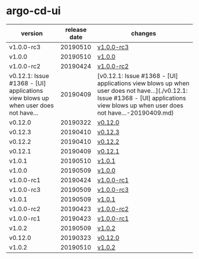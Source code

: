 # argo-cd-ui	


|version|release date|changes|
|---|---|---|
|v1.0.0-rc3|20190510|[v1.0.0-rc3](./v1.0.0-rc3-20190510.md)|
|v1.0.0|20190510|[v1.0.0](./v1.0.0-20190510.md)|
|v1.0.0-rc2|20190424|[v1.0.0-rc2](./v1.0.0-rc2-20190424.md)|
|v0.12.1: Issue #1368 - [UI] applications view blows up when user does not have…|20190409|[v0.12.1: Issue #1368 - [UI] applications view blows up when user does not have…](./v0.12.1: Issue #1368 - [UI] applications view blows up when user does not have…-20190409.md)|
|v0.12.0|20190322|[v0.12.0](./v0.12.0-20190322.md)|
|v0.12.3|20190410|[v0.12.3](./v0.12.3-20190410.md)|
|v0.12.2|20190410|[v0.12.2](./v0.12.2-20190410.md)|
|v0.12.1|20190409|[v0.12.1](./v0.12.1-20190409.md)|
|v1.0.1|20190510|[v1.0.1](./v1.0.1-20190510.md)|
|v1.0.0|20190509|[v1.0.0](./v1.0.0-20190509.md)|
|v1.0.0-rc1|20190424|[v1.0.0-rc1](./v1.0.0-rc1-20190424.md)|
|v1.0.0-rc3|20190509|[v1.0.0-rc3](./v1.0.0-rc3-20190509.md)|
|v1.0.1|20190509|[v1.0.1](./v1.0.1-20190509.md)|
|v1.0.0-rc2|20190423|[v1.0.0-rc2](./v1.0.0-rc2-20190423.md)|
|v1.0.0-rc1|20190423|[v1.0.0-rc1](./v1.0.0-rc1-20190423.md)|
|v1.0.2|20190509|[v1.0.2](./v1.0.2-20190509.md)|
|v0.12.0|20190323|[v0.12.0](./v0.12.0-20190323.md)|
|v1.0.2|20190510|[v1.0.2](./v1.0.2-20190510.md)|

